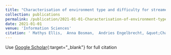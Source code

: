 ```yaml
---
title: "Characterisation of environment type and difficulty for streamed data classification problems"
collection: publications
permalink: /publication/2021-01-01-Characterisation-of-environment-type-and-difficulty-for-streamed-data-classification-problems
date: 2021-01-01
venue: 'Information Sciences'
citation: ' Mathys Ellis,  Anna Bosman,  Andries Engelbrecht, &quot;Characterisation of environment type and difficulty for streamed data classification problems.&quot; Information Sciences, 2021.'
---
```

Use [Google Scholar](https://scholar.google.com/scholar?q=Characterisation+of+environment+type+and+difficulty+for+streamed+data+classification+problems){:target="_blank"} for full citation